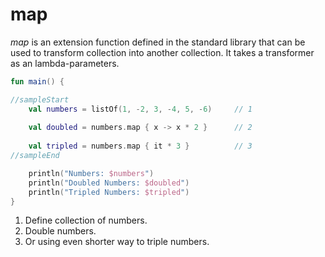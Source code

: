 # map

*map* is an extension function defined in the standard library that can be used to transform collection into another collection. It takes a transformer as an lambda-parameters.

<div class="language-kotlin" theme="idea" data-min-compiler-version="1.3">

```kotlin
fun main() {

//sampleStart
    val numbers = listOf(1, -2, 3, -4, 5, -6)     // 1
    
    val doubled = numbers.map { x -> x * 2 }      // 2
    
    val tripled = numbers.map { it * 3 }          // 3
//sampleEnd

    println("Numbers: $numbers")
    println("Doubled Numbers: $doubled")
    println("Tripled Numbers: $tripled")
}
```

</div>

1. Define collection of numbers.
2. Double numbers.
3. Or using even shorter way to triple numbers. 
